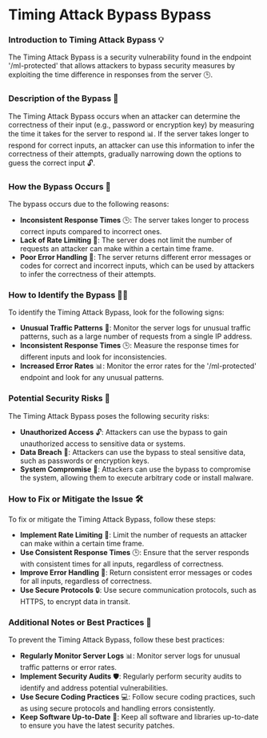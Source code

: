 # Timing Attack Bypass Bypass

### Introduction to Timing Attack Bypass 💡
The Timing Attack Bypass is a security vulnerability found in the endpoint '/ml-protected' that allows attackers to bypass security measures by exploiting the time difference in responses from the server 🕒. 

### Description of the Bypass 📝
The Timing Attack Bypass occurs when an attacker can determine the correctness of their input (e.g., password or encryption key) by measuring the time it takes for the server to respond 📊. If the server takes longer to respond for correct inputs, an attacker can use this information to infer the correctness of their attempts, gradually narrowing down the options to guess the correct input 🔓.

### How the Bypass Occurs 🚨
The bypass occurs due to the following reasons:
* **Inconsistent Response Times** 🕒: The server takes longer to process correct inputs compared to incorrect ones.
* **Lack of Rate Limiting** 🚫: The server does not limit the number of requests an attacker can make within a certain time frame.
* **Poor Error Handling** 📝: The server returns different error messages or codes for correct and incorrect inputs, which can be used by attackers to infer the correctness of their attempts.

### How to Identify the Bypass 🕵️‍♀️
To identify the Timing Attack Bypass, look for the following signs:
* **Unusual Traffic Patterns** 🚗: Monitor the server logs for unusual traffic patterns, such as a large number of requests from a single IP address.
* **Inconsistent Response Times** 🕒: Measure the response times for different inputs and look for inconsistencies.
* **Increased Error Rates** 📊: Monitor the error rates for the '/ml-protected' endpoint and look for any unusual patterns.

### Potential Security Risks 🚨
The Timing Attack Bypass poses the following security risks:
* **Unauthorized Access** 🔓: Attackers can use the bypass to gain unauthorized access to sensitive data or systems.
* **Data Breach** 🚨: Attackers can use the bypass to steal sensitive data, such as passwords or encryption keys.
* **System Compromise** 🤖: Attackers can use the bypass to compromise the system, allowing them to execute arbitrary code or install malware.

### How to Fix or Mitigate the Issue 🛠️
To fix or mitigate the Timing Attack Bypass, follow these steps:
* **Implement Rate Limiting** 🚫: Limit the number of requests an attacker can make within a certain time frame.
* **Use Consistent Response Times** 🕒: Ensure that the server responds with consistent times for all inputs, regardless of correctness.
* **Improve Error Handling** 📝: Return consistent error messages or codes for all inputs, regardless of correctness.
* **Use Secure Protocols** 🔒: Use secure communication protocols, such as HTTPS, to encrypt data in transit.

### Additional Notes or Best Practices 📝
To prevent the Timing Attack Bypass, follow these best practices:
* **Regularly Monitor Server Logs** 📊: Monitor server logs for unusual traffic patterns or error rates.
* **Implement Security Audits** 🛡️: Regularly perform security audits to identify and address potential vulnerabilities.
* **Use Secure Coding Practices** 💻: Follow secure coding practices, such as using secure protocols and handling errors consistently.
* **Keep Software Up-to-Date** 🔩: Keep all software and libraries up-to-date to ensure you have the latest security patches.